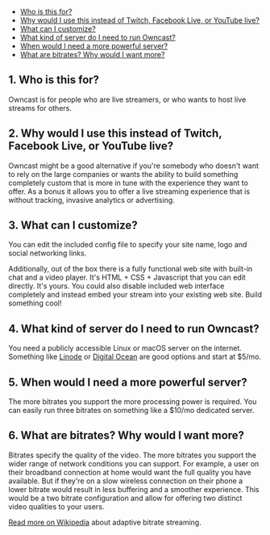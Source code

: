 <!-- vscode-markdown-toc -->
* [Who is this for?](#Whoisthisfor)
* [Why would I use this instead of Twitch, Facebook Live, or YouTube live?](#WhywouldIusethisinsteadofTwitchFacebookLiveorYouTubelive)
* [What can I customize?](#WhatcanIcustomize)
* [What kind of server do I need to run Owncast?](#WhatkindofserverdoIneedtorunOwncast)
* [When would I need a more powerful server?](#WhenwouldIneedamorepowerfulserver)
* [What are bitrates?  Why would I want more?](#WhatarebitratesWhywouldIwantmore)

<!-- vscode-markdown-toc-config
	numbering=true
	autoSave=true
	/vscode-markdown-toc-config -->
<!-- /vscode-markdown-toc -->


##  1. <a name='Whoisthisfor'></a>Who is this for?

Owncast is for people who are live streamers, or who wants to host live streams for others.


##  2. <a name='WhywouldIusethisinsteadofTwitchFacebookLiveorYouTubelive'></a>Why would I use this instead of Twitch, Facebook Live, or YouTube live?

Owncast might be a good alternative if you're somebody who doesn't want to rely on the large companies or wants the ability to build something completely custom that is more in tune with the experience they want to offer.  As a bonus it allows you to offer a live streaming experience that is without tracking, invasive analytics or advertising.


##  3. <a name='WhatcanIcustomize'></a>What can I customize?
You can edit the included config file to specify your site name, logo and social networking links.

Additionally, out of the box there is a fully functional web site with built-in chat and a video player.  It's HTML + CSS + Javascript that you can edit directly.  It's yours.  You could also disable included web interface completely and instead embed your stream into your existing web site.  Build something cool!


##  4. <a name='WhatkindofserverdoIneedtorunOwncast'></a>What kind of server do I need to run Owncast?

You need a publicly accessible Linux or macOS server on the internet.  Something like [Linode](https://www.linode.com/products/shared/) or [Digital Ocean](https://www.digitalocean.com/products/droplets/) are good options and start at $5/mo.


##  5. <a name='WhenwouldIneedamorepowerfulserver'></a>When would I need a more powerful server?

The more bitrates you support the more processing power is required.  You can easily run three bitrates on something like a $10/mo dedicated server.


##  6. <a name='WhatarebitratesWhywouldIwantmore'></a>What are bitrates?  Why would I want more?

Bitrates specify the quality of the video.  The more bitrates you support the wider range of network conditions you can support.  For example, a user on their broadband connection at home would want the full quality you have available.  But if they're on a slow wireless connection on their phone a lower bitrate would result in less buffering and a smoother experience.  This would be a two bitrate configuration and allow for offering two distinct video qualities to your users.

[Read more on Wikipedia](https://en.wikipedia.org/wiki/Adaptive_bitrate_streaming) about adaptive bitrate streaming.

